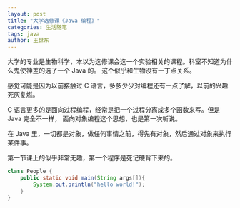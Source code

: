 ```yaml
---
layout: post
title: "大学选修课《Java 编程》"
categories: 生活随笔
tags: java
author: 王世东
---
```


大学的专业是生物科学，本以为选修课会选一个实验相关的课程。科室不知道为什么鬼使神差的选了一个 Java 的。
这个似乎和生物没有一丁点关系。

感觉可能是因为以前接触过 C 语言，多多少少对编程还有一点了解，以前的兴趣死灰复燃。

C 语言更多的是面向过程编程，经常是把一个过程分离成多个函数来写。但是 Java 完全不一样，
面向对象编程这个思想，也是第一次听说。

在 Java 里，一切都是对象，做任何事情之前，得先有对象，然后通过对象来执行某件事。

第一节课上的似乎非常无趣，第一个程序是死记硬背下来的。

```java
class People {
    public static void main(String args[]){
        System.out.println("hello world!");
    }
}
```
